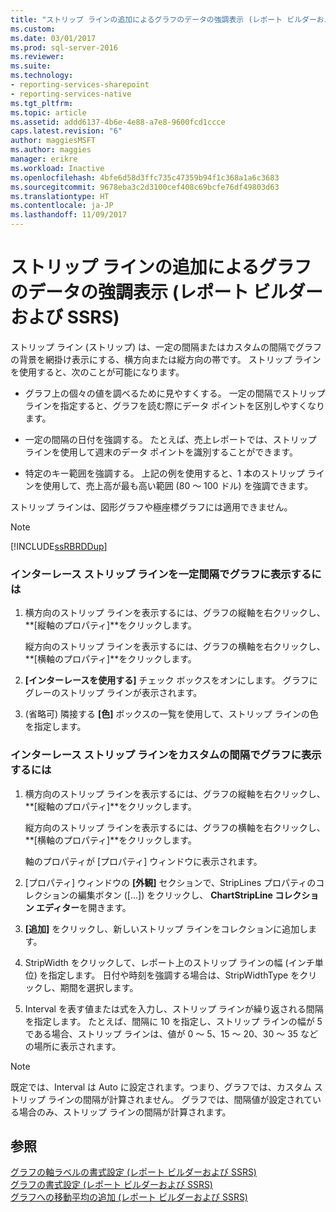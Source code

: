```yaml
---
title: "ストリップ ラインの追加によるグラフのデータの強調表示 (レポート ビルダーおよび SSRS) | Microsoft Docs"
ms.custom: 
ms.date: 03/01/2017
ms.prod: sql-server-2016
ms.reviewer: 
ms.suite: 
ms.technology:
- reporting-services-sharepoint
- reporting-services-native
ms.tgt_pltfrm: 
ms.topic: article
ms.assetid: addd6137-4b6e-4e88-a7e8-9600fcd1ccce
caps.latest.revision: "6"
author: maggiesMSFT
ms.author: maggies
manager: erikre
ms.workload: Inactive
ms.openlocfilehash: 4bfe6d58d3ffc735c47359b94f1c368a1a6c3683
ms.sourcegitcommit: 9678eba3c2d3100cef408c69bcfe76df49803d63
ms.translationtype: HT
ms.contentlocale: ja-JP
ms.lasthandoff: 11/09/2017
---
```

# <a name="highlight-chart-data-by-adding-strip-lines-report-builder-and-ssrs"></a>ストリップ ラインの追加によるグラフのデータの強調表示 (レポート ビルダーおよび SSRS)
  ストリップ ライン (ストリップ) は、一定の間隔またはカスタムの間隔でグラフの背景を網掛け表示にする、横方向または縦方向の帯です。 ストリップ ラインを使用すると、次のことが可能になります。  
  
-   グラフ上の個々の値を調べるために見やすくする。 一定の間隔でストリップ ラインを指定すると、グラフを読む際にデータ ポイントを区別しやすくなります。  
  
-   一定の間隔の日付を強調する。 たとえば、売上レポートでは、ストリップ ラインを使用して週末のデータ ポイントを識別することができます。  
  
-   特定のキー範囲を強調する。 上記の例を使用すると、1 本のストリップ ラインを使用して、売上高が最も高い範囲 (80 ～ 100 ドル) を強調できます。  
  
 ストリップ ラインは、図形グラフや極座標グラフには適用できません。  
  
> [!NOTE]  
>  [!INCLUDE[ssRBRDDup](../../includes/ssrbrddup-md.md)]  
  
### <a name="to-display-interlaced-strip-lines-at-regular-intervals-on-a-chart"></a>インターレース ストリップ ラインを一定間隔でグラフに表示するには  
  
1.  横方向のストリップ ラインを表示するには、グラフの縦軸を右クリックし、 **[縦軸のプロパティ]**をクリックします。  
  
     縦方向のストリップ ラインを表示するには、グラフの横軸を右クリックし、 **[横軸のプロパティ]**をクリックします。  
  
2.  **[インターレースを使用する]** チェック ボックスをオンにします。 グラフにグレーのストリップ ラインが表示されます。  
  
3.  (省略可) 隣接する **[色]** ボックスの一覧を使用して、ストリップ ラインの色を指定します。  
  
### <a name="to-display-interlaced-strip-lines-at-custom-intervals-on-a-chart"></a>インターレース ストリップ ラインをカスタムの間隔でグラフに表示するには  
  
1.  横方向のストリップ ラインを表示するには、グラフの縦軸を右クリックし、 **[縦軸のプロパティ]**をクリックします。  
  
     縦方向のストリップ ラインを表示するには、グラフの横軸を右クリックし、 **[横軸のプロパティ]**をクリックします。  
  
     軸のプロパティが [プロパティ] ウィンドウに表示されます。  
  
2.  [プロパティ] ウィンドウの **[外観]** セクションで、StripLines プロパティのコレクションの編集ボタン ([...]) をクリックし、 **ChartStripLine コレクション エディター**を開きます。  
  
3.  **[追加]** をクリックし、新しいストリップ ラインをコレクションに追加します。  
  
4.  StripWidth をクリックして、レポート上のストリップ ラインの幅 (インチ単位) を指定します。 日付や時刻を強調する場合は、StripWidthType をクリックし、期間を選択します。  
  
5.  Interval を表す値または式を入力し、ストリップ ラインが繰り返される間隔を指定します。  たとえば、間隔に 10 を指定し、ストリップ ラインの幅が 5 である場合、ストリップ ラインは、値が 0 ～ 5、15 ～ 20、30 ～ 35 などの場所に表示されます。  
  
> [!NOTE]  
>  既定では、Interval は Auto に設定されます。つまり、グラフでは、カスタム ストリップ ラインの間隔が計算されません。 グラフでは、間隔値が設定されている場合のみ、ストリップ ラインの間隔が計算されます。  
  
## <a name="see-also"></a>参照  
 [グラフの軸ラベルの書式設定 (レポート ビルダーおよび SSRS)](../../reporting-services/report-design/formatting-axis-labels-on-a-chart-report-builder-and-ssrs.md)   
 [グラフの書式設定 (レポート ビルダーおよび SSRS)](../../reporting-services/report-design/formatting-a-chart-report-builder-and-ssrs.md)   
 [グラフへの移動平均の追加 &#40;レポート ビルダーおよび SSRS&#41;](../../reporting-services/report-design/add-a-moving-average-to-a-chart-report-builder-and-ssrs.md)  
  
  
